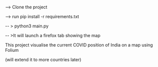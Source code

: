 --> Clone the project

--> run pip install -r requirements.txt

-- > python3 main.py

-- >It will launch a firefox tab showing the map

This project visualise the current COVID position of India on a map using Folium

(will extend it to more countries later)
